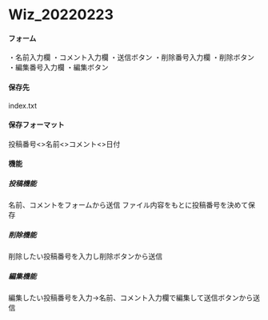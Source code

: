 # Wiz_20220223

#### フォーム
・名前入力欄
・コメント入力欄
・送信ボタン
・削除番号入力欄
・削除ボタン
・編集番号入力欄
・編集ボタン

#### 保存先
index.txt

#### 保存フォーマット
投稿番号<>名前<>コメント<>日付

#### 機能
##### 投稿機能
名前、コメントをフォームから送信
ファイル内容をもとに投稿番号を決めて保存

##### 削除機能
削除したい投稿番号を入力し削除ボタンから送信

##### 編集機能
編集したい投稿番号を入力→名前、コメント入力欄で編集して送信ボタンから送信

